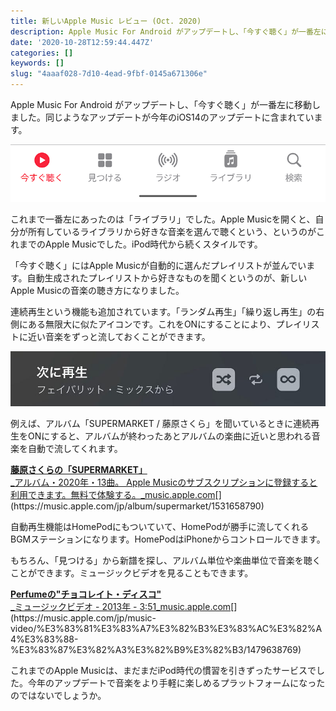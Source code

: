 ```yaml
---
title: 新しいApple Music レビュー (Oct. 2020)
description: Apple Music For Android がアップデートし、「今すぐ聴く」が一番左に移動しました。同じようなアップデートが今年のiOS14のアップデートに含まれています。
date: '2020-10-28T12:59:44.447Z'
categories: []
keywords: []
slug: "4aaaf028-7d10-4ead-9fbf-0145a671306e"
---
```

Apple Music For Android がアップデートし、「今すぐ聴く」が一番左に移動しました。同じようなアップデートが今年のiOS14のアップデートに含まれています。

![](1__GCuW164__7ZKK0RjPU3gHpQ.png)

これまで一番左にあったのは「ライブラリ」でした。Apple Musicを開くと、自分が所有しているライブラリから好きな音楽を選んで聴くという、というのがこれまでのApple Musicでした。iPod時代から続くスタイルです。

「今すぐ聴く」にはApple Musicが自動的に選んだプレイリストが並んでいます。自動生成されたプレイリストから好きなものを聞くというのが、新しいApple Musicの音楽の聴き方になりました。

連続再生という機能も追加されています。「ランダム再生」「繰り返し再生」の右側にある無限大に似たアイコンです。これをONにすることにより、プレイリストに近い音楽をずっと流しておくことができます。

![](1__dNsXDlMOBWw__abKqXbUapQ.jpeg)

例えば、アルバム「SUPERMARKET / 藤原さくら」を聞いているときに連続再生をONにすると、アルバムが終わったあとアルバムの楽曲に近いと思われる音楽を自動で流してくれます。

[**藤原さくらの「SUPERMARKET」**  
_アルバム・2020年・13曲。 Apple Musicのサブスクリプションに登録すると利用できます。無料で体験する。_music.apple.com](https://music.apple.com/jp/album/supermarket/1531658790 "https://music.apple.com/jp/album/supermarket/1531658790")[](https://music.apple.com/jp/album/supermarket/1531658790)

自動再生機能はHomePodにもついていて、HomePodが勝手に流してくれるBGMステーションになります。HomePodはiPhoneからコントロールできます。

もちろん、「見つける」から新譜を探し、アルバム単位や楽曲単位で音楽を聴くことができます。ミュージックビデオを見ることもできます。

[**Perfumeの"チョコレイト・ディスコ"**  
_ミュージックビデオ - 2013年 - 3:51_music.apple.com](https://music.apple.com/jp/music-video/%E3%83%81%E3%83%A7%E3%82%B3%E3%83%AC%E3%82%A4%E3%83%88-%E3%83%87%E3%82%A3%E3%82%B9%E3%82%B3/1479638769 "https://music.apple.com/jp/music-video/%E3%83%81%E3%83%A7%E3%82%B3%E3%83%AC%E3%82%A4%E3%83%88-%E3%83%87%E3%82%A3%E3%82%B9%E3%82%B3/1479638769")[](https://music.apple.com/jp/music-video/%E3%83%81%E3%83%A7%E3%82%B3%E3%83%AC%E3%82%A4%E3%83%88-%E3%83%87%E3%82%A3%E3%82%B9%E3%82%B3/1479638769)

これまでのApple Musicは、まだまだiPod時代の慣習を引きずったサービスでした。今年のアップデートで音楽をより手軽に楽しめるプラットフォームになったのではないでしょうか。
